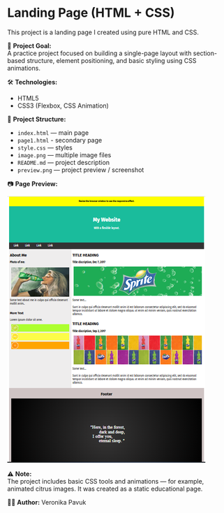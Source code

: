 # Landing Page (HTML + CSS)

This project is a landing page I created using pure HTML and CSS.

🎯 **Project Goal:**  
A practice project focused on building a single-page layout with section-based structure, element positioning, and basic styling using CSS animations.

🛠️ **Technologies:**

- HTML5  
- CSS3 (Flexbox, CSS Animation)

📁 **Project Structure:**

- `index.html` — main page  
- `page1.html` - secondary page
- `style.css` — styles  
- `image.png` — multiple image files  
- `README.md` — project description  
- `preview.png` — project preview / screenshot

📷 **Page Preview:**

![Website Preview](preview.PNG)

⚠️ **Note:**  
The project includes basic CSS tools and animations — for example, animated citrus images. It was created as a static educational page.

👩‍💻 **Author:** Veronika Pavuk
